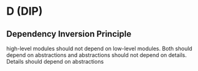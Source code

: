 # D (DIP)
## Dependency Inversion Principle  

high-level modules should not depend on low-level modules. Both should depend on abstractions and abstractions should not depend on details. Details should depend on abstractions